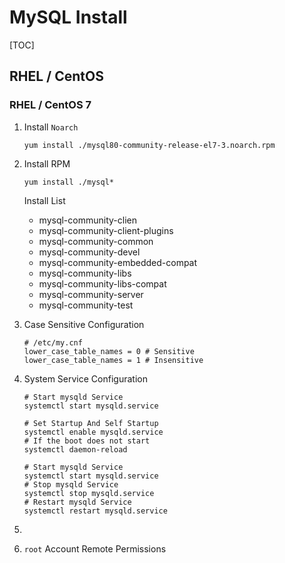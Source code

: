 # MySQL Install

[TOC]

## RHEL / CentOS

### RHEL / CentOS 7

1. Install `Noarch`

   ```shell
   yum install ./mysql80-community-release-el7-3.noarch.rpm
   ```

2. Install RPM

   ```shell
   yum install ./mysql*
   ```

   Install List

   - mysql-community-clien
   - mysql-community-client-plugins
   - mysql-community-common
   - mysql-community-devel
   - mysql-community-embedded-compat
   - mysql-community-libs
   - mysql-community-libs-compat
   - mysql-community-server
   - mysql-community-test

3. Case Sensitive Configuration

   ```shell
   # /etc/my.cnf
   lower_case_table_names = 0 # Sensitive
   lower_case_table_names = 1 # Insensitive
   ```

4. System Service Configuration

   ```shell
   # Start mysqld Service
   systemctl start mysqld.service
   
   # Set Startup And Self Startup
   systemctl enable mysqld.service
   # If the boot does not start
   systemctl daemon-reload
   
   # Start mysqld Service
   systemctl start mysqld.service
   # Stop mysqld Service
   systemctl stop mysqld.service
   # Restart mysqld Service
   systemctl restart mysqld.service
   ```

5. 

   1. `root` Account Remote Permissions

